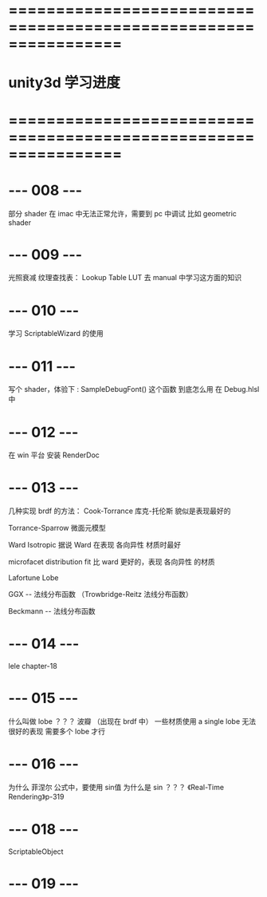 # ================================================================ #
#                    unity3d 学习进度
# ================================================================ #



# --- 008 --- #
部分 shader 在 imac 中无法正常允许，需要到 pc 中调试
比如 geometric shader


# --- 009 --- #
光照衰减 纹理查找表： Lookup Table LUT 
去 manual 中学习这方面的知识


# --- 010 --- #
学习 ScriptableWizard 的使用


# --- 011 --- #
写个 shader，体验下 : SampleDebugFont() 这个函数 到底怎么用
在 Debug.hlsl 中 


# --- 012 --- #
在 win 平台 安装 RenderDoc


# --- 013 --- #
几种实现 brdf 的方法：
Cook-Torrance 库克-托伦斯
    貌似是表现最好的

Torrance-Sparrow 微面元模型


Ward Isotropic 
    据说 Ward 在表现 各向异性 材质时最好

microfacet distribution fit
    比 ward 更好的，表现 各向异性 的材质

Lafortune Lobe

GGX -- 法线分布函数 （Trowbridge-Reitz 法线分布函数）

Beckmann -- 法线分布函数



# --- 014 --- #
lele  chapter-18


# --- 015 --- #
什么叫做 lobe ？？？ 波瓣
（出现在 brdf 中）
一些材质使用 a single lobe 无法很好的表现
需要多个 lobe 才行



# --- 016 --- #
为什么 菲涅尔 公式中，要使用 sin值 
为什么是 sin ？？？
《Real-Time Rendering》p-319



# --- 018 --- #
ScriptableObject



# --- 019 --- #


